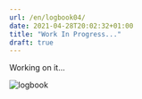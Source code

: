 ```yaml
---
url: /en/logbook04/
date: 2021-04-28T20:02:32+01:00
title: "Work In Progress..."
draft: true
---
```


Working on it...

<!--more-->

![logbook](../../../images/wip.gif)
